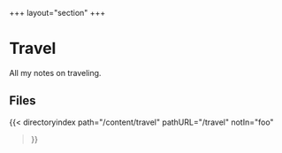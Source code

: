 +++
layout="section"
+++

# Travel
All my notes on traveling.

## Files

{{< directoryindex 
   path="/content/travel" 
   pathURL="/travel" 
   notIn="foo"
>}}

